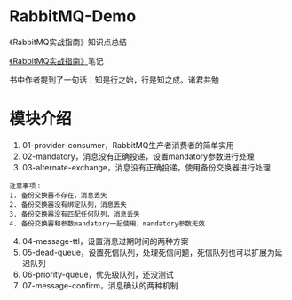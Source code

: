 # RabbitMQ-Demo
《RabbitMQ实战指南》知识点总结


[《RabbitMQ实战指南》](https://book.douban.com/subject/27591386/)笔记

书中作者提到了一句话：知是行之始，行是知之成。诸君共勉

# 模块介绍
1. 01-provider-consumer，RabbitMQ生产者消费者的简单实用
2. 02-mandatory，消息没有正确投递，设置mandatory参数进行处理
3. 03-alternate-exchange，消息没有正确投递，使用备份交换器进行处理
```$xslt
注意事项：
1. 备份交换器不存在，消息丢失
2. 备份交换器没有绑定队列，消息丢失
3. 备份交换器没有匹配任何队列，消息丢失
4. 备份交换器和参数mandatory一起使用，mandatory参数无效
```
4. 04-message-ttl，设置消息过期时间的两种方案
5. 05-dead-queue，设置死信队列，处理死信问题，死信队列也可以扩展为延迟队列
6. 06-priority-queue，优先级队列，还没测试
7. 07-message-confirm，消息确认的两种机制